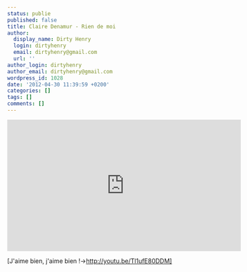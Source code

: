 ```yaml
---
status: publie
published: false
title: Claire Denamur - Rien de moi
author:
  display_name: Dirty Henry
  login: dirtyhenry
  email: dirtyhenry@gmail.com
  url: ''
author_login: dirtyhenry
author_email: dirtyhenry@gmail.com
wordpress_id: 1028
date: '2012-04-30 11:39:59 +0200'
categories: []
tags: []
comments: []
---
```

<iframe width="540" height="304" src="http://www.youtube.com/embed/YPtS4TYAxFE" frameborder="0" allowfullscreen></iframe>

[J'aime bien, j'aime bien !->http://youtu.be/Tl1ufE80DDM]
